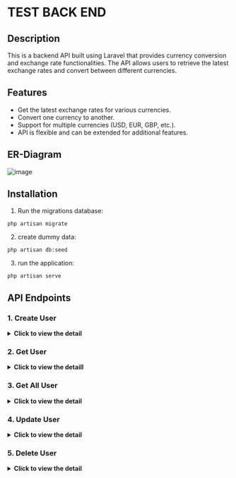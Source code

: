 # TEST BACK END

## Description

This is a backend API built using Laravel that provides currency conversion and exchange rate functionalities. The API allows users to retrieve the latest exchange rates and convert between different currencies.

## Features

- Get the latest exchange rates for various currencies.
- Convert one currency to another.
- Support for multiple currencies (USD, EUR, GBP, etc.).
- API is flexible and can be extended for additional features.

## ER-Diagram
![image](https://github.com/user-attachments/assets/1d3b6816-cdaf-41eb-b489-882e8c81a36d)



## Installation

1. Run the migrations database:
```
php artisan migrate
```
2. create dummy data:
```
php artisan db:seed
```
3. run the application:
```
php artisan serve
```


## API Endpoints
### 1. Create User
<details>
  <summary><b>Click to view the detail</b></summary>

- **Method:** `POST`
- **Endpoint:** `/users`
- **Header:**
```json
{

}
```
- **Request Payload:**
```json
{

}
```
- **Request Example:**
```
curl 
```
- **Response Example:**
```
{
  "status": "success",
}
```
</details>

### 2. Get User
<details>
  <summary><b>Click to view the detaill</b></summary>

- **Method:** `GET`
- **Endpoint:** `/users`
- **Header:**
```json
{

}
```
- **Query Params:**
```

```
- **Request Example:**
```
curl 
```
- **Response Example:**
```
{
  "status": "success",
}
```
</details>

### 3. Get All User
<details>
  <summary><b>Click to view the detail</b></summary>

- **Method:** `GET`
- **Endpoint:** `/users`
- **Header:**
```json
{

}
```
- **Query Params:**
```

```
- **Request Example:**
```
curl 
```
- **Response Example:**
```
{
  "status": "success",
  "data": [
    {
      "id": 1,
      "name": "John Doe",
      "email": "john@example.com"
    },
    {
      "id": 2,
      "name": "John Smith",
      "email": "johnsmith@example.com"
    }
  ]
}
```
</details>

### 4. Update User
<details>
  <summary><b>Click to view the detail</b></summary>

- **Method:** `PUT`
- **Endpoint:** `/users`
- **Header:**
```json
{

}
```
- **Query Params:**
```

```
- **Request Example:**
```
curl 
```
- **Response Example:**
```
{
  "status": "success",
}
```
</details>

### 5. Delete User
<details>
  <summary><b>Click to view the detail</b></summary>

- **Method:** `DELTE`
- **Endpoint:** `/users`
- **Header:**
```json
{

}
```
- **Query Params:**
```

```
- **Request Example:**
```
curl 
```
- **Response Example:**
```
{
  "status": "success",
}
```
</details>

